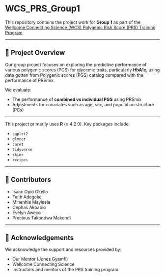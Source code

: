 # WCS_PRS_Group1
This repository contains the project work for **Group 1** as part of the [Wellcome Connecting Science (WCS) Polygenic Risk Score (PRS) Training Program](https://coursesandconferences.wellcomeconnectingscience.org/event/polygenic-risk-score-analysis-africa-20250622/).

---

## 🧬 Project Overview

Our group project focuses on exploring the predictive performance of various polygenic scores (PGS) for glycemic traits, particularly **HbA1c**, 
using data gotten from Polygenic scores (PGS) catalog compared with the performance of PRSmix.

We evaluate:
- The performance of **combined vs individual PGS** using PRSmix
- Adjustments for covariates such as age, sex, and population structure (PCs)

---
This project primarily uses **R** (≥ 4.2.0). Key packages include:

- `ggplot2`
- `glmnet`
- `caret`
- `tidyverse`
- `skimr`
- `recipes`
---

## 👥 Contributors

* Isaac Opio Okello
* Faith Adegoke
* Minenhle Mayisela
* Cephas Akpabio
* Evelyn Aweco
* Precious Takondwa Makondi

---

## 🧵 Acknowledgements

We acknowledge the support and resources provided by:
* Our Mentor (Jones Gyamfi)
* Wellcome Connecting Science
* Instructors and mentors of the PRS training program
